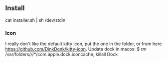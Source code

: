 ## Install
cat installer.sh | sh /dev/stdin

### Icon
I really don't like the default kitty icon, put the one in the folder, or from here https://github.com/DinkDonk/kitty-icon.
Update dock in macos:
$ rm /var/folders/*/*/*/com.apple.dock.iconcache; killall Dock
